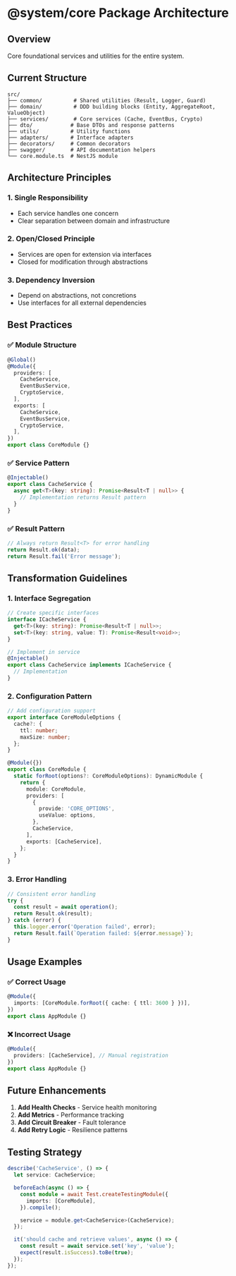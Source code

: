 # @system/core Package Architecture

## Overview
Core foundational services and utilities for the entire system.

## Current Structure
```
src/
├── common/          # Shared utilities (Result, Logger, Guard)
├── domain/          # DDD building blocks (Entity, AggregateRoot, ValueObject)
├── services/        # Core services (Cache, EventBus, Crypto)
├── dto/            # Base DTOs and response patterns
├── utils/          # Utility functions
├── adapters/       # Interface adapters
├── decorators/     # Common decorators
├── swagger/        # API documentation helpers
└── core.module.ts  # NestJS module
```

## Architecture Principles

### 1. **Single Responsibility**
- Each service handles one concern
- Clear separation between domain and infrastructure

### 2. **Open/Closed Principle**
- Services are open for extension via interfaces
- Closed for modification through abstractions

### 3. **Dependency Inversion**
- Depend on abstractions, not concretions
- Use interfaces for all external dependencies

## Best Practices

### ✅ **Module Structure**
```typescript
@Global()
@Module({
  providers: [
    CacheService,
    EventBusService,
    CryptoService,
  ],
  exports: [
    CacheService,
    EventBusService,
    CryptoService,
  ],
})
export class CoreModule {}
```

### ✅ **Service Pattern**
```typescript
@Injectable()
export class CacheService {
  async get<T>(key: string): Promise<Result<T | null>> {
    // Implementation returns Result pattern
  }
}
```

### ✅ **Result Pattern**
```typescript
// Always return Result<T> for error handling
return Result.ok(data);
return Result.fail('Error message');
```

## Transformation Guidelines

### 1. **Interface Segregation**
```typescript
// Create specific interfaces
interface ICacheService {
  get<T>(key: string): Promise<Result<T | null>>;
  set<T>(key: string, value: T): Promise<Result<void>>;
}

// Implement in service
@Injectable()
export class CacheService implements ICacheService {
  // Implementation
}
```

### 2. **Configuration Pattern**
```typescript
// Add configuration support
export interface CoreModuleOptions {
  cache?: {
    ttl: number;
    maxSize: number;
  };
}

@Module({})
export class CoreModule {
  static forRoot(options?: CoreModuleOptions): DynamicModule {
    return {
      module: CoreModule,
      providers: [
        {
          provide: 'CORE_OPTIONS',
          useValue: options,
        },
        CacheService,
      ],
      exports: [CacheService],
    };
  }
}
```

### 3. **Error Handling**
```typescript
// Consistent error handling
try {
  const result = await operation();
  return Result.ok(result);
} catch (error) {
  this.logger.error('Operation failed', error);
  return Result.fail(`Operation failed: ${error.message}`);
}
```

## Usage Examples

### ✅ **Correct Usage**
```typescript
@Module({
  imports: [CoreModule.forRoot({ cache: { ttl: 3600 } })],
})
export class AppModule {}
```

### ❌ **Incorrect Usage**
```typescript
@Module({
  providers: [CacheService], // Manual registration
})
export class AppModule {}
```

## Future Enhancements

1. **Add Health Checks** - Service health monitoring
2. **Add Metrics** - Performance tracking
3. **Add Circuit Breaker** - Fault tolerance
4. **Add Retry Logic** - Resilience patterns

## Testing Strategy

```typescript
describe('CacheService', () => {
  let service: CacheService;

  beforeEach(async () => {
    const module = await Test.createTestingModule({
      imports: [CoreModule],
    }).compile();

    service = module.get<CacheService>(CacheService);
  });

  it('should cache and retrieve values', async () => {
    const result = await service.set('key', 'value');
    expect(result.isSuccess).toBe(true);
  });
});
```